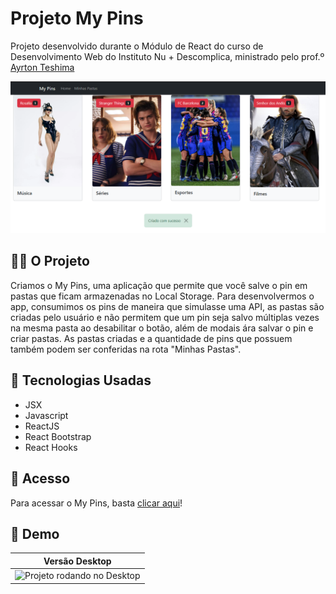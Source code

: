 # Projeto My Pins

Projeto desenvolvido durante o Módulo de React do curso de Desenvolvimento Web do Instituto Nu + Descomplica, ministrado pelo prof.º <a href="https://github.com/ayrtonteshima">Ayrton Teshima</a>

![Banner do Projeto](public/images/banner.png)

## 👩‍💻 O Projeto 

Criamos o My Pins, uma aplicação que permite que você salve o pin em pastas que ficam armazenadas no Local Storage. Para desenvolvermos o app, consumimos os pins de maneira que simulasse uma API, as pastas são criadas pelo usuário e não permitem que um pin seja salvo múltiplas vezes na mesma pasta ao desabilitar o botão, além de modais ára salvar o pin e criar pastas. As pastas criadas e a quantidade de pins que possuem também podem ser conferidas na rota "Minhas Pastas".

## 🔧 Tecnologias Usadas

- JSX
- Javascript
- ReactJS
- React Bootstrap
- React Hooks


## 🔗 Acesso 

Para acessar o My Pins, basta <a href="https://my-pins.vercel.app/" target="_blank">clicar aqui</a>!

##  📱 Demo


| Versão Desktop |
| -------------- |
| ![Projeto rodando no Desktop](public/images/desktop.gif) |
